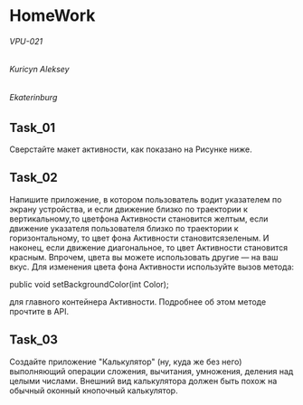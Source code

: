 # HomeWork
###### VPU-021
###### Kuricyn Aleksey
###### Ekaterinburg

## Task_01

Сверстайте макет активности, как показано на Рисунке ниже.

## Task_02

Напишите приложение, в котором пользователь водит указателем по экрану устройства,
и если движение близко по траектории к вертикальному,то цветфона Активности становится желтым,
если движение указателя пользователя близко по траектории к горизонтальному, то цвет фона
Активности становитсязеленым. И наконец, если движение диагональное, то цвет Активности становится
красным. Впрочем, цвета вы можете использовать другие — на ваш вкус.
Для изменения цвета фона Активности используйте вызов метода:

public void setBackgroundColor(int Color);

для главного контейнера Активности. Подробнее об этом методе прочтите в API.

## Task_03

Создайте приложение "Калькулятор" (ну, куда же без него) выполняющий операции сложения,
вычитания, умножения, деления над целыми числами. Внешний вид калькулятора должен быть
похож на обычный оконный кнопочный калькулятор.